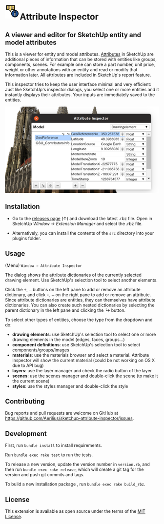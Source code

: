 <img alt="logo" src="./src/ae_attribute_inspector/images/icon.png" align="left" /><h1>Attribute Inspector</h1>

<h2>A viewer and editor for SketchUp entity and model attributes</h2>

This is a viewer for entity and model attributes. [Attributes](http://ruby.sketchup.com/Sketchup/AttributeDictionary.html) in SketchUp are additional pieces of information that can be stored with entities like groups, components, scenes. For example one can store a part number, unit price, weight or other annotations with an entity and read or modify that information later. All attributes are included in SketchUp's report feature.

This inspector tries to keep the user interface minimal and very efficient: Just like SketchUp's inspector dialogs, you select one or more entities and it instantly displays their attributes. Your inputs are immediately saved to the entities.

<p align="center"><img alt="logo" src="./screenshots/model_selection.png" width="628" /></p>

## Installation

- Go to the [releases page](https://github.com/Aerilius/sketchup-attribute-inspector/releases/) (↑) and download the latest .rbz file. Open in SketchUp _Window → Extension Manager_ and select the .rbz file.

- Alternatively, you can install the contents of the `src` directory into your plugins folder.

## Usage

(Menu) `Window → Attribute Inspector`

The dialog shows the attribute dictionaries of the currently selected drawing element. Use SketchUp's selection tool to select another elements.

Click the <kbd>+</kbd>, <kbd>‒</kbd> buttons on the left pane to add or remove an attribute dictionary, and click <kbd>+</kbd>, <kbd>‒</kbd> on the right pane to add or remove an attribute. Since attribute dictionaries are entities, they can themselves have attribute dictionaries. You can also create such nested dictionaries by selecting the parent dictionary in the left pane and clicking the <kbd>└+</kbd> button.

To select other types of entities, choose the type from the dropdown and do:

- **drawing elements**: use SketchUp's selection tool to select one or more drawing elements in the model (edges, faces, groups…)
- **component definitions**: use SketchUp's selection tool to select components/groups/images
- **materials**: use the materials browser and select a material. Attribute Inspector will show the current material (could be not working on OS X due to API bug)
- **layers**: use the layer manager and check the radio button of the layer
- **scenes**: use the scenes manager and double-click the scene (to make it the current scene)
- **styles**: use the styles manager and double-click the style


## Contributing

Bug reports and pull requests are welcome on GitHub at https://github.com/Aerilius/sketchup-attribute-inspector/issues.

## Development

First, run `bundle install` to install requirements.

Run `bundle exec rake test` to run the tests.

To release a new version, update the version number in `version.rb`, and then run `bundle exec rake release`, which will create a git tag for the version and push git commits and tags.

To build a new installation package , run `bundle exec rake build_rbz`.

## License

This extension is available as open source under the terms of the [MIT License](http://opensource.org/licenses/MIT).
